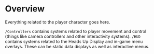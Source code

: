 # Overview

Everything related to the player character goes here.

`/Controllers` contains systems related to player movement and control (things like camera controllers and other interactivity systems).
`/HUD` contains systems related to the Heads Up Display and in-game menu overlays.  These can be static data displays as well as interactive menus.